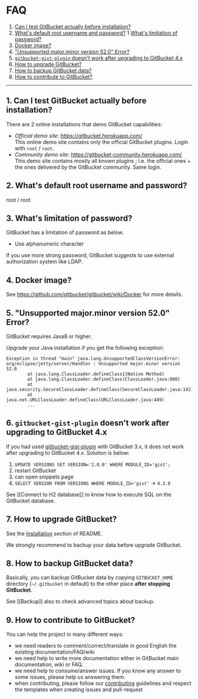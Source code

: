 FAQ
===

  1. [Can I test GitBucket actually before installation?](#1-can-i-test-gitbucket-actually-before-installation)
  1. [What's default root username and password?](#2-whats-default-root-username-and-password)
  1  [What's limitation of password?](#3-whats-limitation-of-password)
  1. [Docker image?](#4-docker-image)
  1. ["Unsupported major.minor version 52.0" Error?](#5-unsupported-majorminor-version-520-error)
  1. [```gitbucket-gist-plugin``` doesn't work after upgrading to GitBucket 4.x](#6-gitbucket-gist-plugin-doesnt-work-after-upgrading-to-gitbucket-4x)
  1. [How to upgrade GitBucket?](#7-how-to-upgrade-gitbucket)
  1. [How to backup GitBucket data?](#8-how-to-backup-gitbucket-data)
  1. [How to contribute to GitBucket?](#9-how-to-contribute-to-gitbucket)

-----
## 1. Can I test GitBucket actually before installation?

There are 2 online installations that demo GitBucket capabilities:

- _Official demo site_: https://gitbucket.herokuapp.com/  
This online demo site contains only the official GitBucket plugins. Login with `root` / `root`.
- _Community demo site_: https://gitbucket-community.herokuapp.com/  
This demo site contains mostly all known plugins ; i.e. the official ones + the ones delivered by the GitBucket community. Same login.

## 2. What's default root username and password?

root / root

## 3. What's limitation of password?

GitBucket has a limitation of password as below.

- Use alphanumeric character

If you use more strong password, GitBucket suggests to use external authorization system like LDAP.

## 4. Docker image?

See https://github.com/gitbucket/gitbucket/wiki/Docker for more details.

## 5. "Unsupported major.minor version 52.0" Error?

GitBucket requires Java8 or higher.

Upgrade your Java installation if you get the following exception:

```
Exception in thread "main" java.lang.UnsupportedClassVersionError: org/eclipse/jetty/server/Handler : Unsupported major.minor version 52.0
        at java.lang.ClassLoader.defineClass1(Native Method)
        at java.lang.ClassLoader.defineClass(ClassLoader.java:800)
        at java.security.SecureClassLoader.defineClass(SecureClassLoader.java:142)
        at java.net.URLClassLoader.defineClass(URLClassLoader.java:449)
        ...
```

## 6. ```gitbucket-gist-plugin``` doesn't work after upgrading to GitBucket 4.x

If you had used [gitbucket-gist-plugin](https://github.com/gitbucket/gitbucket-gist-plugin) with GitBucket 3.x, it does not work after upgrading to GitBucket 4.x. Solution is below:

1. `UPDATE VERSIONS SET VERSION='2.0.0' WHERE MODULE_ID='gist';`
2. restart GitBucket
3. can open snippets page
4. `SELECT VERSION FROM VERSIONS WHERE MODULE_ID='gist'` -> `4.2.0`

See [[Connect to H2 database]] to know how to execute SQL on the GitBucket database.

## 7. How to upgrade GitBucket?

See the [Installation](https://github.com/gitbucket/gitbucket#installation) section of README. 

We strongly recommend to backup your data before upgrade GitBucket.

## 8. How to backup GitBucket data?

Basically, you can backup GitBucket data by copying `GITBUCKET_HOME` directory (`~/.gitbucket` in default) to the other place **after stopping GitBucket**.

See [[Backup]] also to check advanced topics about backup.

## 9. How to contribute to GitBucket?

You can help the project in many different ways:

- we need readers to comment/correct/translate in good English the existing documentation/FAQ/wiki
- we need help to write more documentation either in GitBucket main documentation, wiki or FAQ.
- we need help to consume/answer issues. If you know any answer to some issues, please help us answering them.
- when contributing, please follow our [contributing](https://github.com/gitbucket/gitbucket/blob/master/.github/CONTRIBUTING.md) guidelines and respect the templates when creating issues and pull-request